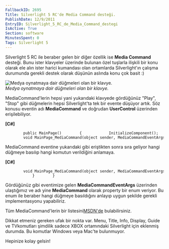 ```yaml
---
FallbackID: 2695
Title: Silverlight 5 RC'de Media Command desteği.
PublishDate: 12/9/2011
EntryID: Silverlight_5_RC_de_Media_Command_destegi
IsActive: True
Section: software
MinutesSpent: 0
Tags: Silverlight 5
---
```

Silverlight 5 RC ile beraber gelen bir diğer özellik ise **Media
Command** desteği. Bunu ister klavyeler üzerinde bulunan özel tuşlarla
ilişkili bir konu olarak ele alın ister harici kumandası olan ortamlarda
Silverlight'ın çalışma durumunda gerekli destek olarak düşünün aslında
konu çok basit :)

![Medya oynatmaya dair düğmeleri olan bir
klavye.](media/Silverlight_5_RC_de_Media_Command_destegi/klavye_remote.png)\
*Medya oynatmaya dair düğmeleri olan bir klavye.*

MediaCommand'lerin hepsi yani yukarıdaki klavyede gördüğünüz "Play",
"Stop" gibi düğmelerin hepsi Silverlight'ta tek bir evente düşüyor
artık. Söz konusu eventin adı **MediaCommand** ve doğrudan
**UserControl** üzerinden erişilebiliyor.

**[C\#]**

``` {style="font-family: Consolas; font-size: 13; color: black; background: white;"}
        public MainPage()        {            InitializeComponent();            this.MediaCommand += new MediaCommandEventHandler(MainPage_MediaCommand);        }         void MainPage_MediaCommand(object sender, MediaCommandEventArgs e)        {                    }
```

MediaCommand eventine yukarıdaki gibi eriştikten sonra sıra geliyor
hangi düğmeye basılıp hangi komutun verildiğini anlamaya.

**[C\#]**

``` {style="font-family: Consolas; font-size: 13; color: black; background: white;"}
        void MainPage_MediaCommand(object sender, MediaCommandEventArgs e)        {            if (e.MediaCommand == System.Windows.Media.MediaCommand.Play)            {             }        }
```

Gördüğünüz gibi eventimize gelen **MediaCommandEventArgs** üzerinden
ulaştığımız ve adı yine **MediaCommand** olarak property bir enum
veriyor. Bu enum ile beraber hangi düğmeye basıldığını anlayıp uygun
şekilde gerekli implementasyonu yapabiliriz.

Tüm MediaCommand'lerin bir
listesini[MSDN'de](http://msdn.microsoft.com/en-us/library/system.windows.media.mediacommand(v=vs.96).aspx)
bulabilirsiniz.

Dikkat etmeniz gereken ufak bir nokta var. Menu, Title, Info, Display,
Guide ve TVkomutları şimdilik sadece XBOX ortamındaki Silverlight için
eklenmiş durumda. Bu komutlar Windows veya Mac'te bulunmuyor.

Hepinize kolay gelsin!


